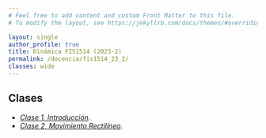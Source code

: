 ```yaml
---
# Feel free to add content and custom Front Matter to this file.
# To modify the layout, see https://jekyllrb.com/docs/themes/#overriding-theme-defaults

layout: single
author_profile: true
title: Dinámica FIS1514 (2023-2)
permalink: /docencia/fis1514_23_2/
classes: wide
---
```



## Clases

* [_Clase 1, Introducción_](https://raw.githubusercontent.com/felipeisaule/felipeisaule.github.io/main/files/teaching/2023_2/fis1514/Clase1.pdf).
* [_Clase 2, Movimiento Rectilíneo_](https://raw.githubusercontent.com/felipeisaule/felipeisaule.github.io/main/files/teaching/2023_2/fis1514/Clase2.pdf).

